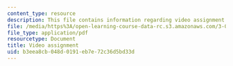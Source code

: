 ```yaml
---
content_type: resource
description: This file contains information regarding video assignment.
file: /media/https%3A/open-learning-course-data-rc.s3.amazonaws.com/3-044-materials-processing-spring-2013/b3eea8cb048d0191eb7e72c36d5bd33d_MIT3_044S13_videoassgn.pdf
file_type: application/pdf
resourcetype: Document
title: Video assignment
uid: b3eea8cb-048d-0191-eb7e-72c36d5bd33d
---
```

